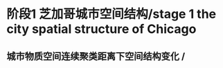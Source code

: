 


# 阶段1 芝加哥城市空间结构/stage 1 the city spatial structure of Chicago
## 城市物质空间连续聚类距离下空间结构变化 /
<!--stackedit_data:
eyJoaXN0b3J5IjpbMTE1NjEyMzgyLDc2OTc3MTMxMCwtMjA4OT
A1NzAxOCwtMTYxMDk5NjUyMywtMTczMDI2NTEyN119
-->